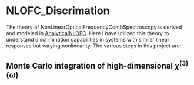 # NLOFC_Discrimation

The theory of NonLinearOpticalFrequencyCombSpectroscopy is derived and modeled in [AnalyticalNLOFC](https://github.com/ayankgp/AnalyticalNLOFC). Here I have utilized this theory to understand discrimination capabilities in systems with similar linear responses but varying nonlinearity. The various steps in this project are:

## Monte Carlo integration of high-dimensional $\chi^{(3)}(\omega)$
